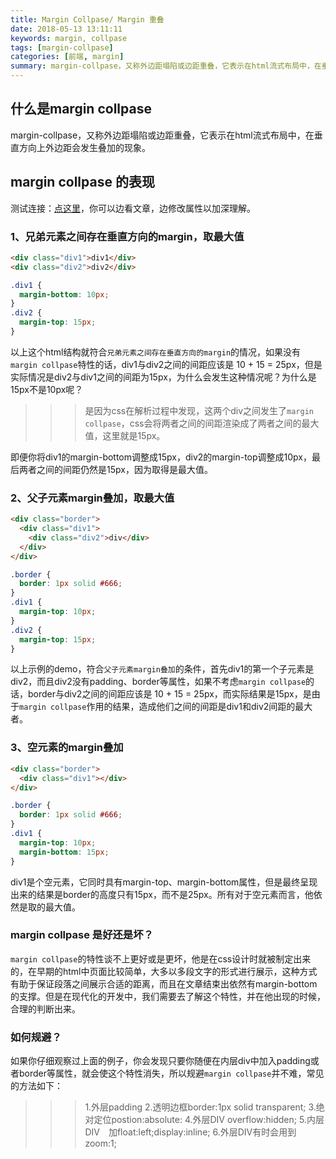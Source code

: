 ```yaml
---
title: Margin Collpase/ Margin 重叠
date: 2018-05-13 13:11:11
keywords: margin, collpase
tags: [margin-collpase]
categories: [前端, margin]
summary: margin-collpase，又称外边距塌陷或边距重叠，它表示在html流式布局中，在垂直方向上外边距会发生叠加的现象。
---
```


## 什么是margin collpase

margin-collpase，又称外边距塌陷或边距重叠，它表示在html流式布局中，在垂直方向上外边距会发生叠加的现象。

## margin collpase 的表现
测试连接：[点这里](https://codesandbox.io/s/pyz8nq0o9x)，你可以边看文章，边修改属性以加深理解。
### 1、兄弟元素之间存在垂直方向的margin，取最大值
```html
<div class="div1">div1</div>
<div class="div2">div2</div>
```
```css
.div1 {
  margin-bottom: 10px;
}
.div2 {
  margin-top: 15px;
}
```

以上这个html结构就符合`兄弟元素之间存在垂直方向的margin`的情况，如果没有`margin collpase`特性的话，div1与div2之间的间距应该是 10 + 15 = 25px，但是实际情况是div2与div1之间的间距为15px，为什么会发生这种情况呢？为什么是15px不是10px呢？
>>> 是因为css在解析过程中发现，这两个div之间发生了`margin collpase`，css会将两者之间的间距渲染成了两者之间的最大值，这里就是15px。

即便你将div1的margin-bottom调整成15px，div2的margin-top调整成10px，最后两者之间的间距仍然是15px，因为取得是最大值。

### 2、父子元素margin叠加，取最大值
```html
<div class="border">
  <div class="div1">
    <div class="div2">div</div>
  </div>
</div>
```
```css
.border {
  border: 1px solid #666;
}
.div1 {
  margin-top: 10px;
}
.div2 {
  margin-top: 15px;
}
```
以上示例的demo，符合`父子元素margin叠加`的条件，首先div1的第一个子元素是div2，而且div2没有padding、border等属性，如果不考虑`margin collpase`的话，border与div2之间的间距应该是 10 + 15 = 25px，而实际结果是15px，是由于`margin collpase`作用的结果，造成他们之间的间距是div1和div2间距的最大者。

### 3、空元素的margin叠加
```html
<div class="border">
  <div class="div1"></div>
</div>
```
```css
.border {
  border: 1px solid #666;
}
.div1 {
  margin-top: 10px;
  margin-bottom: 15px;
}
```

div1是个空元素，它同时具有margin-top、margin-bottom属性，但是最终呈现出来的结果是border的高度只有15px，而不是25px。所有对于空元素而言，他依然是取的最大值。

### margin collpase 是好还是坏？

`margin collpase`的特性谈不上更好或是更坏，他是在css设计时就被制定出来的，在早期的html中页面比较简单，大多以多段文字的形式进行展示，这种方式有助于保证段落之间展示合适的距离，而且在文章结束出依然有margin-bottom的支撑。但是在现代化的开发中，我们需要去了解这个特性，并在他出现的时候，合理的判断出来。

### 如何规避？
如果你仔细观察过上面的例子，你会发现只要你随便在内层div中加入padding或者border等属性，就会使这个特性消失，所以规避`margin collpase`并不难，常见的方法如下：
>>> 1.外层padding 
2.透明边框border:1px solid transparent;
3.绝对定位postion:absolute:
4.外层DIV overflow:hidden;
5.内层DIV　加float:left;display:inline;
6.外层DIV有时会用到zoom:1;

